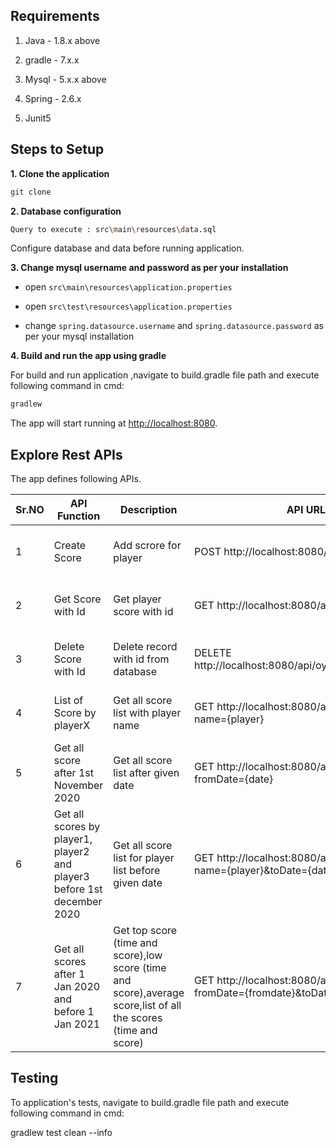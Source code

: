 ## Requirements

1. Java - 1.8.x above

2. gradle - 7.x.x

3. Mysql - 5.x.x above

4. Spring - 2.6.x

5. Junit5

## Steps to Setup

**1. Clone the application**

```bash
git clone 
```

**2. Database configuration**
```bash
Query to execute : src\main\resources\data.sql
```
Configure database and data before running application.


**3. Change mysql username and password as per your installation**

+ open `src\main\resources\application.properties`

+ open `src\test\resources\application.properties`

+ change `spring.datasource.username` and `spring.datasource.password` as per your mysql installation

**4. Build and run the app using gradle**

For build and run application ,navigate to build.gradle file path and execute following command in cmd:
```bash
gradlew
```

The app will start running at <http://localhost:8080>.

## Explore Rest APIs

The app defines following APIs.

| Sr.NO  | API Function | Description |API URL | Input Parameter | Output |
| ------------- | ------------- | ------------- | ------------- |------------- |------------- |
| 1  | Create Score   | Add scrore for player | POST http://localhost:8080/api/oyo/player/  | {"player":"PlayerO","score": 100,"time":"2020-01-01 10:10:00"} | Record details in Json format|
| 2  | Get Score with Id   | Get player score with id| GET http://localhost:8080/api/oyo/player/{id}  | {id}= 1 | Record details in Json format|
| 3 | Delete Score with Id | Delete record with id from database|DELETE http://localhost:8080/api/oyo/player/delete/{id}  | {id}=1  | Record delete information message  |
| 4 | List of Score by playerX | Get all score list with player name|GET http://localhost:8080/api/oyo/playerList?name={player}  | {Player}=PlayerA OR Playera  | Detailed score list in JSON format |
| 5 | Get all score after 1st November 2020| Get all score list after given date|GET http://localhost:8080/api/oyo/playerList?fromDate={date}  | {date} =2021-01-01  | Detailed score list in JSON format |
| 6 | Get all scores by player1, player2 and player3 before 1st december 2020| Get all score list for player list before given date|GET http://localhost:8080/api/oyo/playerList?name={player}&toDate={date}  |{player}=PlayerA,{date}=2020-12-01(YYYY-MM-DD) | Detailed score list in JSON format |
| 7 | Get all scores after 1 Jan 2020 and before 1 Jan 2021| Get top score (time and score),low score (time and score),average score,list of all the scores (time and score) |GET http://localhost:8080/api/oyo/playerList?fromDate={fromdate}&toDate={todate}   | {fromdate} =2020-01-01,{todate}=2021-01-01 | Detailed in JSON format |


## Testing

To  application's tests, navigate to build.gradle file path and execute following command in cmd:

   gradlew test clean --info   
    
    
